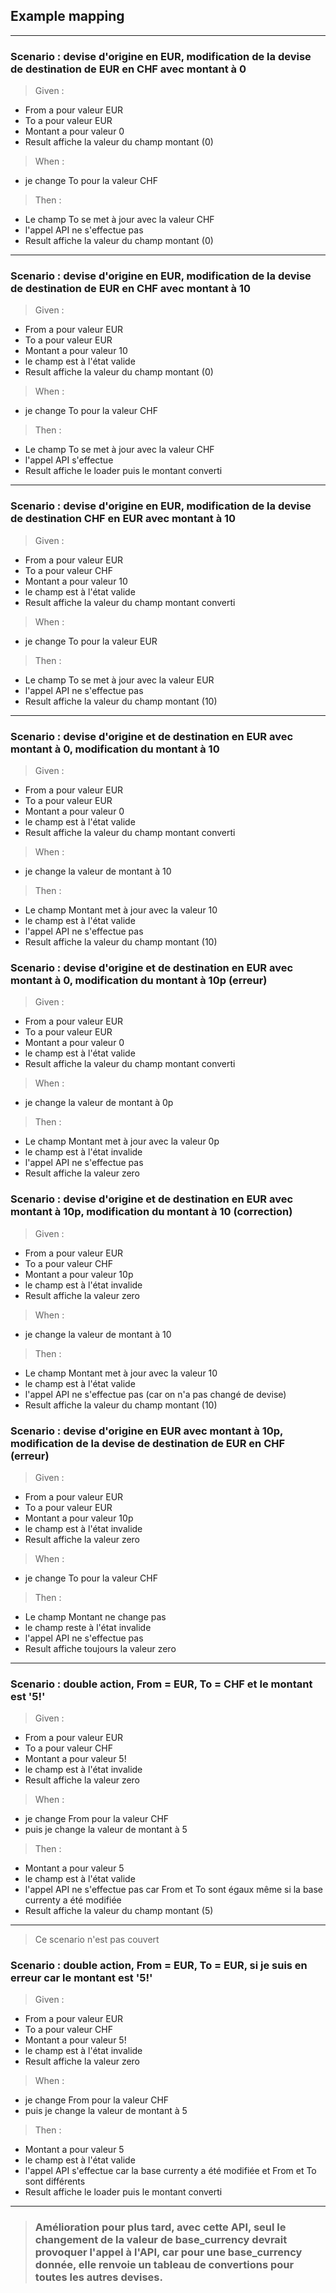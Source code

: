 ## Example mapping

---

### Scenario : devise d'origine en EUR, modification de la devise de destination de EUR en CHF avec montant à 0

> Given :

- From a pour valeur EUR
- To a pour valeur EUR
- Montant a pour valeur 0
- Result affiche la valeur du champ montant (0)

> When :

- je change To pour la valeur CHF

> Then :

- Le champ To se met à jour avec la valeur CHF
- l'appel API ne s'effectue pas
- Result affiche la valeur du champ montant (0)

---

### Scenario : devise d'origine en EUR, modification de la devise de destination de EUR en CHF avec montant à 10

> Given :

- From a pour valeur EUR
- To a pour valeur EUR
- Montant a pour valeur 10
- le champ est à l'état valide
- Result affiche la valeur du champ montant (0)

> When :

- je change To pour la valeur CHF

> Then :

- Le champ To se met à jour avec la valeur CHF
- l'appel API s'effectue
- Result affiche le loader puis le montant converti

---

### Scenario : devise d'origine en EUR, modification de la devise de destination CHF en EUR avec montant à 10

> Given :

- From a pour valeur EUR
- To a pour valeur CHF
- Montant a pour valeur 10
- le champ est à l'état valide
- Result affiche la valeur du champ montant converti

> When :

- je change To pour la valeur EUR

> Then :

- Le champ To se met à jour avec la valeur EUR
- l'appel API ne s'effectue pas
- Result affiche la valeur du champ montant (10)

---

### Scenario : devise d'origine et de destination en EUR avec montant à 0, modification du montant à 10

> Given :

- From a pour valeur EUR
- To a pour valeur EUR
- Montant a pour valeur 0
- le champ est à l'état valide
- Result affiche la valeur du champ montant converti

> When :

- je change la valeur de montant à 10

> Then :

- Le champ Montant met à jour avec la valeur 10
- le champ est à l'état valide
- l'appel API ne s'effectue pas
- Result affiche la valeur du champ montant (10)

### Scenario : devise d'origine et de destination en EUR avec montant à 0, modification du montant à 10p (erreur)

> Given :

- From a pour valeur EUR
- To a pour valeur EUR
- Montant a pour valeur 0
- le champ est à l'état valide
- Result affiche la valeur du champ montant converti

> When :

- je change la valeur de montant à 0p

> Then :

- Le champ Montant met à jour avec la valeur 0p
- le champ est à l'état invalide
- l'appel API ne s'effectue pas
- Result affiche la valeur zero

### Scenario : devise d'origine et de destination en EUR avec montant à 10p, modification du montant à 10 (correction)

> Given :

- From a pour valeur EUR
- To a pour valeur CHF
- Montant a pour valeur 10p
- le champ est à l'état invalide
- Result affiche la valeur zero

> When :

- je change la valeur de montant à 10

> Then :

- Le champ Montant met à jour avec la valeur 10
- le champ est à l'état valide
- l'appel API ne s'effectue pas (car on n'a pas changé de devise)
- Result affiche la valeur du champ montant (10)

### Scenario : devise d'origine en EUR avec montant à 10p, modification de la devise de destination de EUR en CHF (erreur)

> Given :

- From a pour valeur EUR
- To a pour valeur EUR
- Montant a pour valeur 10p
- le champ est à l'état invalide
- Result affiche la valeur zero

> When :

- je change To pour la valeur CHF

> Then :

- Le champ Montant ne change pas
- le champ reste à l'état invalide
- l'appel API ne s'effectue pas
- Result affiche toujours la valeur zero

---

### Scenario : double action, From = EUR, To = CHF et le montant est '5!'

> Given :

- From a pour valeur EUR
- To a pour valeur CHF
- Montant a pour valeur 5!
- le champ est à l'état invalide
- Result affiche la valeur zero

> When :

- je change From pour la valeur CHF
- puis je change la valeur de montant à 5

> Then :

- Montant a pour valeur 5
- le champ est à l'état valide
- l'appel API ne s'effectue pas car From et To sont égaux même si la base currenty a été modifiée
- Result affiche la valeur du champ montant (5)

---

> Ce scenario n'est pas couvert

### Scenario : double action, From = EUR, To = EUR, si je suis en erreur car le montant est '5!'

> Given :

- From a pour valeur EUR
- To a pour valeur CHF
- Montant a pour valeur 5!
- le champ est à l'état invalide
- Result affiche la valeur zero

> When :

- je change From pour la valeur CHF
- puis je change la valeur de montant à 5

> Then :

- Montant a pour valeur 5
- le champ est à l'état valide
- l'appel API s'effectue car la base currenty a été modifiée et From et To sont différents
- Result affiche le loader puis le montant converti

---

> ### Amélioration pour plus tard, avec cette API, seul le changement de la valeur de base_currency devrait provoquer l'appel à l'API, car pour une base_currency donnée, elle renvoie un tableau de convertions pour toutes les autres devises.
